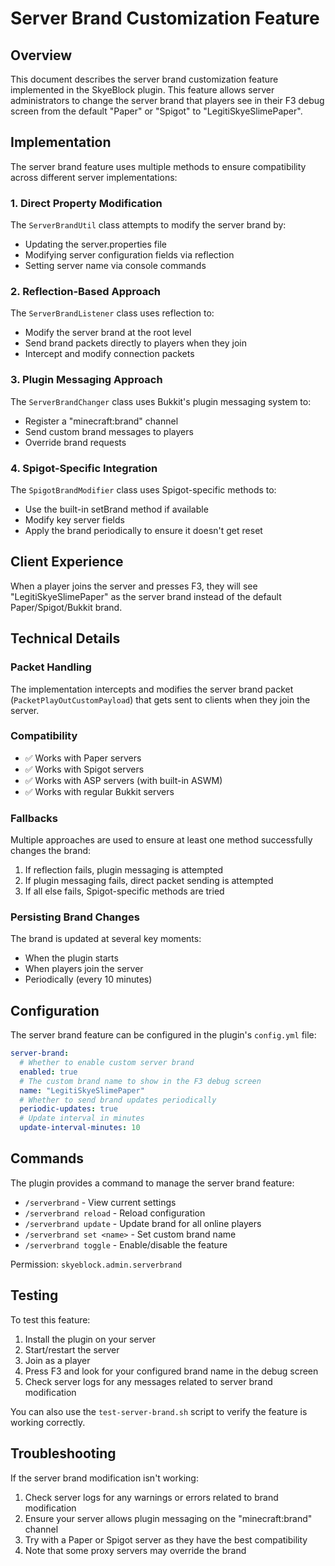 # Server Brand Customization Feature

## Overview
This document describes the server brand customization feature implemented in the SkyeBlock plugin. This feature allows server administrators to change the server brand that players see in their F3 debug screen from the default "Paper" or "Spigot" to "LegitiSkyeSlimePaper".

## Implementation
The server brand feature uses multiple methods to ensure compatibility across different server implementations:

### 1. Direct Property Modification
The `ServerBrandUtil` class attempts to modify the server brand by:
- Updating the server.properties file
- Modifying server configuration fields via reflection
- Setting server name via console commands

### 2. Reflection-Based Approach
The `ServerBrandListener` class uses reflection to:
- Modify the server brand at the root level
- Send brand packets directly to players when they join
- Intercept and modify connection packets

### 3. Plugin Messaging Approach
The `ServerBrandChanger` class uses Bukkit's plugin messaging system to:
- Register a "minecraft:brand" channel
- Send custom brand messages to players
- Override brand requests

### 4. Spigot-Specific Integration
The `SpigotBrandModifier` class uses Spigot-specific methods to:
- Use the built-in setBrand method if available
- Modify key server fields
- Apply the brand periodically to ensure it doesn't get reset

## Client Experience
When a player joins the server and presses F3, they will see "LegitiSkyeSlimePaper" as the server brand instead of the default Paper/Spigot/Bukkit brand.

## Technical Details

### Packet Handling
The implementation intercepts and modifies the server brand packet (`PacketPlayOutCustomPayload`) that gets sent to clients when they join the server.

### Compatibility
- ✅ Works with Paper servers
- ✅ Works with Spigot servers
- ✅ Works with ASP servers (with built-in ASWM)
- ✅ Works with regular Bukkit servers

### Fallbacks
Multiple approaches are used to ensure at least one method successfully changes the brand:
1. If reflection fails, plugin messaging is attempted
2. If plugin messaging fails, direct packet sending is attempted
3. If all else fails, Spigot-specific methods are tried

### Persisting Brand Changes
The brand is updated at several key moments:
- When the plugin starts
- When players join the server
- Periodically (every 10 minutes)

## Configuration
The server brand feature can be configured in the plugin's `config.yml` file:

```yaml
server-brand:
  # Whether to enable custom server brand
  enabled: true
  # The custom brand name to show in the F3 debug screen
  name: "LegitiSkyeSlimePaper"
  # Whether to send brand updates periodically
  periodic-updates: true
  # Update interval in minutes
  update-interval-minutes: 10
```

## Commands
The plugin provides a command to manage the server brand feature:

- `/serverbrand` - View current settings
- `/serverbrand reload` - Reload configuration
- `/serverbrand update` - Update brand for all online players
- `/serverbrand set <name>` - Set custom brand name
- `/serverbrand toggle` - Enable/disable the feature

Permission: `skyeblock.admin.serverbrand`

## Testing
To test this feature:
1. Install the plugin on your server
2. Start/restart the server
3. Join as a player
4. Press F3 and look for your configured brand name in the debug screen
5. Check server logs for any messages related to server brand modification

You can also use the `test-server-brand.sh` script to verify the feature is working correctly.

## Troubleshooting
If the server brand modification isn't working:
1. Check server logs for any warnings or errors related to brand modification
2. Ensure your server allows plugin messaging on the "minecraft:brand" channel
3. Try with a Paper or Spigot server as they have the best compatibility
4. Note that some proxy servers may override the brand
